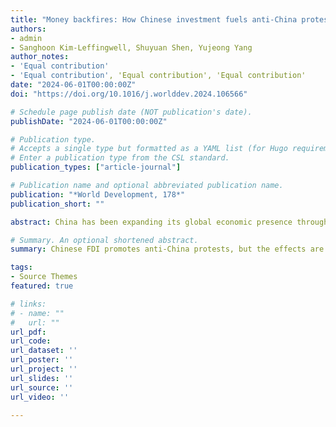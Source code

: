 ```yaml
---
title: "Money backfires: How Chinese investment fuels anti-China protests abroad"
authors:
- admin
- Sanghoon Kim-Leffingwell, Shuyuan Shen, Yujeong Yang
author_notes:
- 'Equal contribution'
- 'Equal contribution', 'Equal contribution', 'Equal contribution'
date: "2024-06-01T00:00:00Z"
doi: "https://doi.org/10.1016/j.worlddev.2024.106566"

# Schedule page publish date (NOT publication's date).
publishDate: "2024-06-01T00:00:00Z"

# Publication type.
# Accepts a single type but formatted as a YAML list (for Hugo requirements).
# Enter a publication type from the CSL standard.
publication_types: ["article-journal"]

# Publication name and optional abbreviated publication name.
publication: "*World Development, 178*"
publication_short: ""

abstract: China has been expanding its global economic presence through foreign direct investment, foreign aid, and trade. China’s growing economic influence, however, is inviting worries and suspicion in many countries, leading to the rise of anti-China protests. How and when does China’s economic expansion promote anti-China protests? We explore this question by examining the effect of Chinese FDI on the rise of anti-China protests across 127 countries. First, we argue that Chinese FDI promotes anti-China protests, but the effects are contingent on the level of political competition. We find that the effect of Chinese FDI on anti-China protests is particularly stronger in countries where citizens have limited institutional routes to express their grievances and pursue policy alternatives through political competition. Second, we find that the pattern of increasing anti-China protests does not appear in the context of Chinese foreign aid or trade with China. The finding that Chinese FDI backfires and incites anti-China protests has profound implications for our understanding of China’s global economic influence and its limits.

# Summary. An optional shortened abstract.
summary: Chinese FDI promotes anti-China protests, but the effects are contingent on the level of political competition. The effect of Chinese FDI on anti-China protests is particularly stronger in countries where citizens have limited institutional routes to express their grievances and pursue policy alternatives through political competition. The pattern of increasing anti-China protests does not appear in the context of Chinese foreign aid or trade with China.

tags:
- Source Themes
featured: true

# links:
# - name: ""
#   url: ""
url_pdf: 
url_code: 
url_dataset: ''
url_poster: ''
url_project: ''
url_slides: ''
url_source: ''
url_video: ''

---
```

